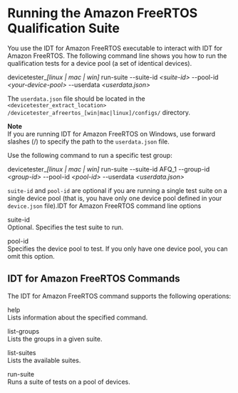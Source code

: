 # Running the Amazon FreeRTOS Qualification Suite<a name="run-tests"></a>

You use the IDT for Amazon FreeRTOS executable to interact with IDT for Amazon FreeRTOS\. The following command line shows you how to run the qualification tests for a device pool \(a set of identical devices\)\.

devicetester\_*\[linux \| mac \| win\]* run\-suite \-\-suite\-id *<suite\-id>* \-\-pool\-id *<your\-device\-pool>* \-\-userdata *<userdata\.json>*

The `userdata.json` file should be located in the `<devicetester_extract_location> /devicetester_afreertos_[win|mac|linux]/configs/` directory\.

**Note**  
If you are running IDT for Amazon FreeRTOS on Windows, use forward slashes \(/\) to specify the path to the `userdata.json` file\.

Use the following command to run a specific test group:

devicetester\_*\[linux \| mac \| win\]* run\-suite \-\-suite\-id AFQ\_1 \-\-group\-id *<group\-id>* \-\-pool\-id *<pool\-id>* \-\-userdata *<userdata\.json>*

`suite-id` and `pool-id` are optional if you are running a single test suite on a single device pool \(that is, you have only one device pool defined in your `device.json` file\)\.IDT for Amazon FreeRTOS command line options

suite\-id  
Optional\. Specifies the test suite to run\.

pool\-id  
Specifies the device pool to test\. If you only have one device pool, you can omit this option\.

## IDT for Amazon FreeRTOS Commands<a name="dt-cli"></a>

The IDT for Amazon FreeRTOS command supports the following operations:

help  
Lists information about the specified command\.

list\-groups  
Lists the groups in a given suite\.

list\-suites  
Lists the available suites\.

run\-suite  
Runs a suite of tests on a pool of devices\.